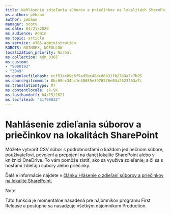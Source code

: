 ```yaml
---
title: Nahlásenie zdieľania súborov a priečinkov na lokalitách SharePoint
ms.author: pebaum
author: pebaum
manager: scotv
ms.date: 04/21/2020
ms.audience: Admin
ms.topic: article
ms.service: o365-administration
ROBOTS: NOINDEX, NOFOLLOW
localization_priority: Normal
ms.collection: Adm_O365
ms.custom:
- "9000192"
- "3049"
ms.openlocfilehash: ccf53ac09e6f5ad5bc48dcd8b31fb27b3a7c7b95
ms.sourcegitcommit: 8bc60ec34bc1e40685e3976576e04a2623f63a7c
ms.translationtype: MT
ms.contentlocale: sk-SK
ms.lasthandoff: 04/15/2021
ms.locfileid: "51799032"
---
```

# <a name="report-on-file-and-folder-sharing-in-sharepoint-sites"></a>Nahlásenie zdieľania súborov a priečinkov na lokalitách SharePoint

Môžete vytvoriť CSV súbor s podrobnosťami o každom jedinečnom súbore, používateľovi, povolení a prepojení na danej lokalite SharePoint alebo v knižnici OneDrive. To vám pomôže zistiť, ako sa využíva zdieľanie, a či sa s hosťami zdieľajú súbory alebo priečinky.

Ďalšie informácie nájdete v [článku Hlásenie o zdieľaní súborov a priečinkov na lokalite SharePoint.](https://docs.microsoft.com/sharepoint/sharing-reports)

> [!NOTE]
> Táto funkcia je momentálne nasadená pre nájomníkov programu First Release a postupne sa nasadzuje všetkým nájomníkom Production.